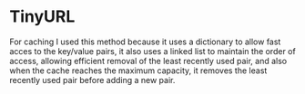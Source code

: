 # TinyURL
For caching I used this method because it uses a dictionary to allow fast acces to the key/value pairs, 
it also uses a linked list to maintain the order of access, allowing efficient removal of the least recently used pair,
and also when the cache reaches the maximum capacity, it removes the least recently used pair before adding a new pair.
